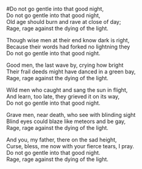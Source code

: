 #Do not go gentle into that good night,  
Do not go gentle into that good night,  
Old age should burn and rave at close of day;  
Rage, rage against the dying of the light.  
  
Though wise men at their end know dark is right,  
Because their words had forked no lightning they  
Do not go gentle into that good night.  
  
Good men, the last wave by, crying how bright  
Their frail deeds might have danced in a green bay,  
Rage, rage against the dying of the light.  
  
Wild men who caught and sang the sun in flight,  
And learn, too late, they grieved it on its way,  
Do not go gentle into that good night.  
  
Grave men, near death, who see with blinding sight  
Blind eyes could blaze like meteors and be gay,  
Rage, rage against the dying of the light.  
  
And you, my father, there on the sad height,  
Curse, bless, me now with your fierce tears, I pray.  
Do not go gentle into that good night.  
Rage, rage against the dying of the light.  
